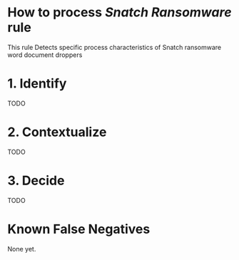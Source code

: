 # How to process *Snatch Ransomware* rule
This rule Detects specific process characteristics of Snatch ransomware word document droppers

# 1. Identify
TODO

# 2. Contextualize
TODO

# 3. Decide
TODO

# Known False Negatives
None yet.
